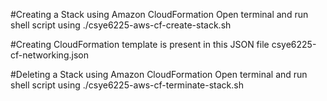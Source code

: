 #Creating a Stack using Amazon CloudFormation Open terminal and run shell script using ./csye6225-aws-cf-create-stack.sh

#Creating CloudFormation template is present in this JSON file csye6225-cf-networking.json

#Deleting a Stack using Amazon CloudFormation Open terminal and run shell script using ./csye6225-aws-cf-terminate-stack.sh 

